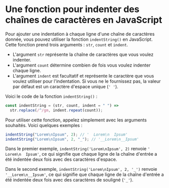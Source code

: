 # Une fonction pour indenter des chaînes de caractères en JavaScript

Pour ajouter une indentation à chaque ligne d'une chaîne de caractères donnée, vous pouvez utiliser la fonction `indentString()` en JavaScript. Cette fonction prend trois arguments : `str`, `count` et `indent`.

- L'argument `str` représente la chaîne de caractères que vous voulez indenter.
- L'argument `count` détermine combien de fois vous voulez indenter chaque ligne.
- L'argument `indent` est facultatif et représente le caractère que vous voulez utiliser pour l'indentation. Si vous ne le fournissez pas, la valeur par défaut est un caractère d'espace unique (`' '`).

Voici le code de la fonction `indentString()` :

```js
const indentString = (str, count, indent = " ") =>
  str.replace(/^/gm, indent.repeat(count));
```

Pour utiliser cette fonction, appelez simplement avec les arguments souhaités. Voici quelques exemples :

```js
indentString("Lorem\nIpsum", 2); // '  Lorem\n  Ipsum'
indentString("Lorem\nIpsum", 2, "_"); // '__Lorem\n__Ipsum'
```

Dans le premier exemple, `indentString('Lorem\nIpsum', 2)` renvoie `'  Lorem\n  Ipsum'`, ce qui signifie que chaque ligne de la chaîne d'entrée a été indentée deux fois avec des caractères d'espace.

Dans le second exemple, `indentString('Lorem\nIpsum', 2, '_')` renvoie `'__Lorem\n__Ipsum'`, ce qui signifie que chaque ligne de la chaîne d'entrée a été indentée deux fois avec des caractères de souligné (`'_'`).
